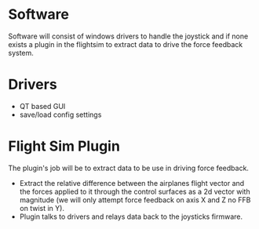# Software
Software will consist of windows drivers to handle the joystick and if none exists a plugin in the flightsim to extract data to drive the force feedback system. 

# Drivers
- QT based GUI
- save/load config settings

# Flight Sim Plugin
The plugin's job will be to extract data to be use in driving force feedback.
- Extract the relative difference between the airplanes flight vector and the forces applied to it through the control surfaces as a 2d vector with magnitude (we will only attempt force feedback on axis X and Z no FFB on twist in Y).
- Plugin talks to drivers and relays data back to the joysticks firmware.
